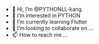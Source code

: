 - 👋 Hi, I’m @PYTHONLL-kang
- 👀 I’m interested in PYTHON
- 🌱 I’m currently learning Flutter
- 💞️ I’m looking to collaborate on ...
- 📫 How to reach me ...

<!---
PYTHONLL-kang/PYTHONLL-kang is a ✨ special ✨ repository because its `README.md` (this file) appears on your GitHub profile.
You can click the Preview link to take a look at your changes.
--->
